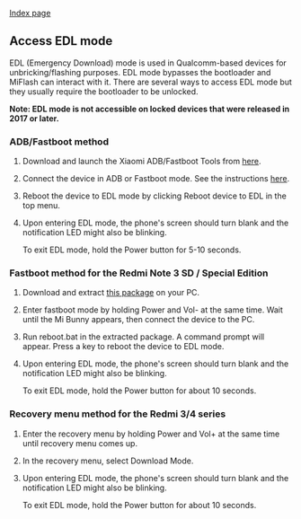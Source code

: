 [Index page](../)

## Access EDL mode

EDL (Emergency Download) mode is used in Qualcomm-based devices for unbricking/flashing purposes. EDL mode bypasses the bootloader and MiFlash can interact with it. There are several ways to access EDL mode but they usually require the bootloader to be unlocked.

**Note: EDL mode is not accessible on locked devices that were released in 2017 or later.**

### ADB/Fastboot method

1. Download and launch the Xiaomi ADB/Fastboot Tools from [here](Tools_for_Xiaomi_devices.md).

2. Connect the device in ADB or Fastboot mode. See the instructions [here](https://szaki.github.io/XiaomiADBFastbootTools/).

3. Reboot the device to EDL mode by clicking Reboot device to EDL in the top menu.

4. Upon entering EDL mode, the phone's screen should turn blank and the notification LED might also be blinking.

    To exit EDL mode, hold the Power button for 5-10 seconds.

### Fastboot method for the Redmi Note 3 SD / Special Edition

1. Download and extract [this package](https://www.androidfilehost.com/?fid=24591000424940129) on your PC.

2. Enter fastboot mode by holding Power and Vol- at the same time. Wait until the Mi Bunny appears, then connect the device to the PC.

3. Run reboot.bat in the extracted package. A command prompt will appear. Press a key to reboot the device to EDL mode.

4. Upon entering EDL mode, the phone's screen should turn blank and the notification LED might also be blinking.

    To exit EDL mode, hold the Power button for about 10 seconds.

### Recovery menu method for the Redmi 3/4 series

1. Enter the recovery menu by holding Power and Vol+ at the same time until recovery menu comes up.

2. In the recovery menu, select Download Mode.

3. Upon entering EDL mode, the phone's screen should turn blank and the notification LED might also be blinking.

    To exit EDL mode, hold the Power button for about 10 seconds.